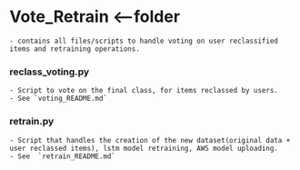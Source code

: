 # Vote_Retrain <--folder
    - contains all files/scripts to handle voting on user reclassified items and retraining operations.


###  reclass_voting.py
    - Script to vote on the final class, for items reclassed by users.
    - See `voting_README.md`

### retrain.py
    - Script that handles the creation of the new dataset(original data + user reclassed items), lstm model retraining, AWS model uploading.
    - See  `retrain_README.md`
